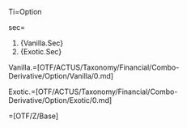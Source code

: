 Ti=Option

sec=<ol><li>{Vanilla.Sec}<li>{Exotic.Sec}</li></ol>

Vanilla.=[OTF/ACTUS/Taxonomy/Financial/Combo-Derivative/Option/Vanilla/0.md]

Exotic.=[OTF/ACTUS/Taxonomy/Financial/Combo-Derivative/Option/Exotic/0.md]

=[OTF/Z/Base]